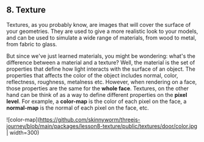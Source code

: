 ## 8. Texture

Textures, as you probably know, are images that will cover the surface of your geometries. They are used to give a more realistic look to your models, and can be used to simulate a wide range of materials, from wood to metal, from fabric to glass.

But since we've just learned materials, you might be wondering: what's the difference between a material and a texture? Well, the material is the set of properties that define how light interacts with the surface of an object. The properties that affects the color of the object includes normal, color, reflectness, roughness, metalness etc. However, when rendering on a face, those properties are the same for the **whole face**. Textures, on the other hand can be think of as a way to define different properties on the **pixel level**. For example, a **color-map** is the color of each pixel on the face, a **normal-map** is the normal of each pixel on the face, etc.

![color-map](https://github.com/skinnyworm/threejs-journey/blob/main/packages/lesson8-texture/public/textures/door/color.jpg | width=300)
